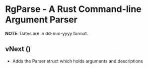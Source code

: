 # RgParse - A Rust Command-line Argument Parser
**NOTE**: Dates are in dd-mm-yyyy format.

## vNext ()
- Adds the Parser struct which holds arguments and descriptions
